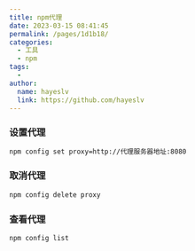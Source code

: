 ```yaml
---
title: npm代理
date: 2023-03-15 08:41:45
permalink: /pages/1d1b18/
categories:
  - 工具
  - npm
tags:
  - 
author: 
  name: hayeslv
  link: https://github.com/hayeslv
---
```

### 设置代理

```bash
npm config set proxy=http://代理服务器地址:8080
```

### 取消代理

```bash
npm config delete proxy
```

### 查看代理

```bash
npm config list
```

